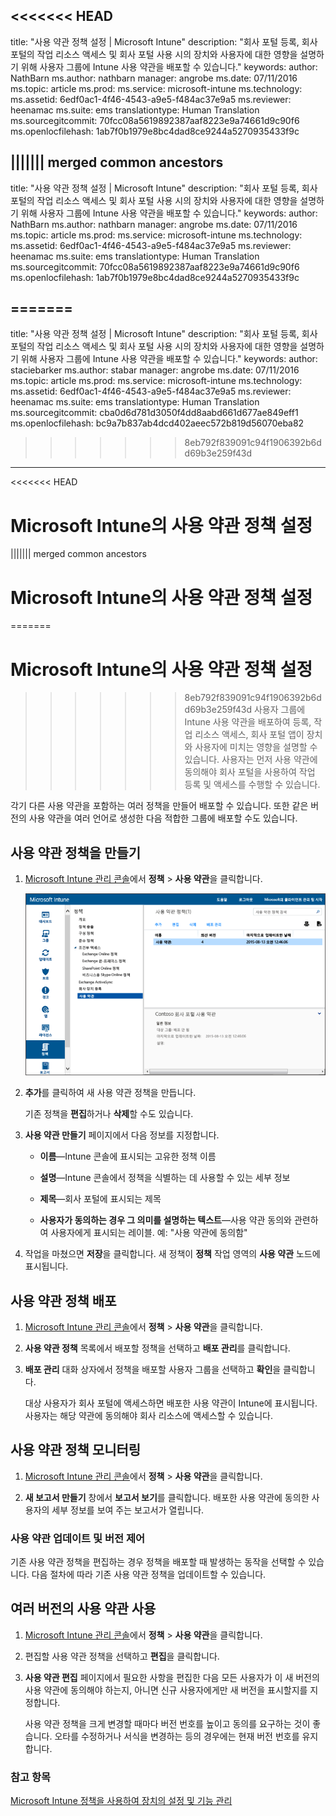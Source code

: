<<<<<<< HEAD
---
title: "사용 약관 정책 설정 | Microsoft Intune"
description: "회사 포털 등록, 회사 포털의 작업 리소스 액세스 및 회사 포털 사용 시의 장치와 사용자에 대한 영향을 설명하기 위해 사용자 그룹에 Intune 사용 약관을 배포할 수 있습니다."
keywords: 
author: NathBarn
ms.author: nathbarn
manager: angrobe
ms.date: 07/11/2016
ms.topic: article
ms.prod: 
ms.service: microsoft-intune
ms.technology: 
ms.assetid: 6edf0ac1-4f46-4543-a9e5-f484ac37e9a5
ms.reviewer: heenamac
ms.suite: ems
translationtype: Human Translation
ms.sourcegitcommit: 70fcc08a5619892387aaf8223e9a74661d9c90f6
ms.openlocfilehash: 1ab7f0b1979e8bc4dad8ce9244a5270935433f9c

||||||| merged common ancestors
---
title: "사용 약관 정책 설정 | Microsoft Intune"
description: "회사 포털 등록, 회사 포털의 작업 리소스 액세스 및 회사 포털 사용 시의 장치와 사용자에 대한 영향을 설명하기 위해 사용자 그룹에 Intune 사용 약관을 배포할 수 있습니다."
keywords: 
author: NathBarn
ms.author: nathbarn
manager: angrobe
ms.date: 07/11/2016
ms.topic: article
ms.prod: 
ms.service: microsoft-intune
ms.technology: 
ms.assetid: 6edf0ac1-4f46-4543-a9e5-f484ac37e9a5
ms.reviewer: heenamac
ms.suite: ems
translationtype: Human Translation
ms.sourcegitcommit: 70fcc08a5619892387aaf8223e9a74661d9c90f6
ms.openlocfilehash: 1ab7f0b1979e8bc4dad8ce9244a5270935433f9c

=======
---
title: "사용 약관 정책 설정 | Microsoft Intune"
description: "회사 포털 등록, 회사 포털의 작업 리소스 액세스 및 회사 포털 사용 시의 장치와 사용자에 대한 영향을 설명하기 위해 사용자 그룹에 Intune 사용 약관을 배포할 수 있습니다."
keywords: 
author: staciebarker
ms.author: stabar
manager: angrobe
ms.date: 07/11/2016
ms.topic: article
ms.prod: 
ms.service: microsoft-intune
ms.technology: 
ms.assetid: 6edf0ac1-4f46-4543-a9e5-f484ac37e9a5
ms.reviewer: heenamac
ms.suite: ems
translationtype: Human Translation
ms.sourcegitcommit: cba0d6d781d3050f4dd8aabd661d677ae849eff1
ms.openlocfilehash: bc9a7b837ab4dcd402aeec572b819d56070eba82

>>>>>>> 8eb792f839091c94f1906392b6dd69b3e259f43d

---
<<<<<<< HEAD

# Microsoft Intune의 사용 약관 정책 설정
||||||| merged common ancestors

# Microsoft Intune의 사용 약관 정책 설정
=======

# <a name="terms-and-condition-policy-settings-in-microsoft-intune"></a>Microsoft Intune의 사용 약관 정책 설정
>>>>>>> 8eb792f839091c94f1906392b6dd69b3e259f43d
사용자 그룹에 Intune 사용 약관을 배포하여 등록, 작업 리소스 액세스, 회사 포털 앱이 장치와 사용자에 미치는 영향을 설명할 수 있습니다. 사용자는 먼저 사용 약관에 동의해야 회사 포털을 사용하여 작업 등록 및 액세스를 수행할 수 있습니다.

각기 다른 사용 약관을 포함하는 여러 정책을 만들어 배포할 수 있습니다. 또한 같은 버전의 사용 약관을 여러 언어로 생성한 다음 적합한 그룹에 배포할 수도 있습니다.

## <a name="create-a-terms-and-conditions-policy"></a>사용 약관 정책을 만들기

1.  [Microsoft Intune 관리 콘솔](http://manage.microsoft.com)에서 **정책** &gt; **사용 약관**을 클릭합니다.

    ![사용 약관 정책 스크린샷](./media/pol-sa-terms-conditions.png)

2.  **추가**를 클릭하여 새 사용 약관 정책을 만듭니다.

    기존 정책을 **편집**하거나 **삭제**할 수도 있습니다.

3.  **사용 약관 만들기** 페이지에서 다음 정보를 지정합니다.

    -   **이름**&mdash;Intune 콘솔에 표시되는 고유한 정책 이름

    -   **설명**&mdash;Intune 콘솔에서 정책을 식별하는 데 사용할 수 있는 세부 정보

    -   **제목**&mdash;회사 포털에 표시되는 제목

    -   **사용자가 동의하는 경우 그 의미를 설명하는 텍스트**&mdash;사용 약관 동의와 관련하여 사용자에게 표시되는 레이블. 예: "사용 약관에 동의함"

4.  작업을 마쳤으면 **저장**을 클릭합니다. 새 정책이 **정책** 작업 영역의 **사용 약관** 노드에 표시됩니다.

## <a name="deploy-a-terms-and-conditions-policy"></a>사용 약관 정책 배포

1.  [Microsoft Intune 관리 콘솔](http://manage.microsoft.com)에서 **정책** &gt; **사용 약관**을 클릭합니다.

2.  **사용 약관 정책** 목록에서 배포할 정책을 선택하고 **배포 관리**를 클릭합니다.

3.  **배포 관리** 대화 상자에서 정책을 배포할 사용자 그룹을 선택하고 **확인**을 클릭합니다.

    대상 사용자가 회사 포털에 액세스하면 배포한 사용 약관이 Intune에 표시됩니다. 사용자는 해당 약관에 동의해야 회사 리소스에 액세스할 수 있습니다.

## <a name="monitor-a-terms-and-conditions-policy"></a>사용 약관 정책 모니터링

1.  [Microsoft Intune 관리 콘솔](http://manage.microsoft.com)에서 **정책** &gt; **사용 약관**을 클릭합니다.

2.  **새 보고서 만들기** 창에서 **보고서 보기**를 클릭합니다. 배포한 사용 약관에 동의한 사용자의 세부 정보를 보여 주는 보고서가 열립니다.

### <a name="updates-and-version-control-for-terms-and-conditions"></a>사용 약관 업데이트 및 버전 제어
기존 사용 약관 정책을 편집하는 경우 정책을 배포할 때 발생하는 동작을 선택할 수 있습니다. 다음 절차에 따라 기존 사용 약관 정책을 업데이트할 수 있습니다.

## <a name="work-with-multiple-versions-of-terms-and-conditions"></a>여러 버전의 사용 약관 사용

1.  [Microsoft Intune 관리 콘솔](http://manage.microsoft.com)에서 **정책** &gt; **사용 약관**을 클릭합니다.

2.  편집할 사용 약관 정책을 선택하고 **편집**을 클릭합니다.

3.  **사용 약관 편집** 페이지에서 필요한 사항을 편집한 다음 모든 사용자가 이 새 버전의 사용 약관에 동의해야 하는지, 아니면 신규 사용자에게만 새 버전을 표시할지를 지정합니다.

    사용 약관 정책을 크게 변경할 때마다 버전 번호를 높이고 동의를 요구하는 것이 좋습니다. 오타를 수정하거나 서식을 변경하는 등의 경우에는 현재 버전 번호를 유지합니다.

### <a name="see-also"></a>참고 항목
[Microsoft Intune 정책을 사용하여 장치의 설정 및 기능 관리](manage-settings-and-features-on-your-devices-with-microsoft-intune-policies.md)



<!--HONumber=Nov16_HO2-->


